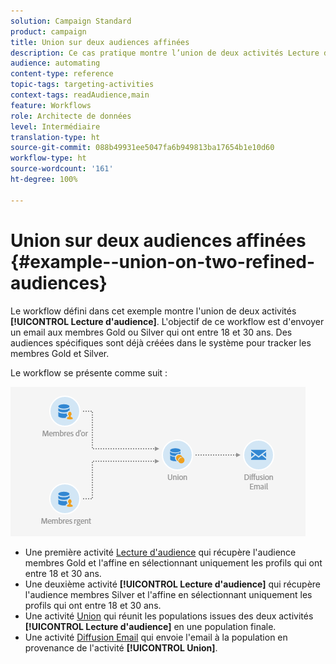 ```yaml
---
solution: Campaign Standard
product: campaign
title: Union sur deux audiences affinées
description: Ce cas pratique montre l’union de deux activités Lecture d’audience.
audience: automating
content-type: reference
topic-tags: targeting-activities
context-tags: readAudience,main
feature: Workflows
role: Architecte de données
level: Intermédiaire
translation-type: ht
source-git-commit: 088b49931ee5047fa6b949813ba17654b1e10d60
workflow-type: ht
source-wordcount: '161'
ht-degree: 100%

---
```



# Union sur deux audiences affinées {#example--union-on-two-refined-audiences}

Le workflow défini dans cet exemple montre l&#39;union de deux activités **[!UICONTROL Lecture d&#39;audience]**. L&#39;objectif de ce workflow est d&#39;envoyer un email aux membres Gold ou Silver qui ont entre 18 et 30 ans. Des audiences spécifiques sont déjà créées dans le système pour tracker les membres Gold et Silver.

Le workflow se présente comme suit :

![](assets/readaudience_activity_example1.png)

* Une première activité [Lecture d&#39;audience](../../automating/using/read-audience.md) qui récupère l&#39;audience membres Gold et l&#39;affine en sélectionnant uniquement les profils qui ont entre 18 et 30 ans.
* Une deuxième activité **[!UICONTROL Lecture d&#39;audience]** qui récupère l&#39;audience membres Silver et l&#39;affine en sélectionnant uniquement les profils qui ont entre 18 et 30 ans.
* Une activité [Union](../../automating/using/union.md) qui réunit les populations issues des deux activités **[!UICONTROL Lecture d&#39;audience]** en une population finale.
* Une activité [Diffusion Email](../../automating/using/email-delivery.md) qui envoie l&#39;email à la population en provenance de l&#39;activité **[!UICONTROL Union]**.
